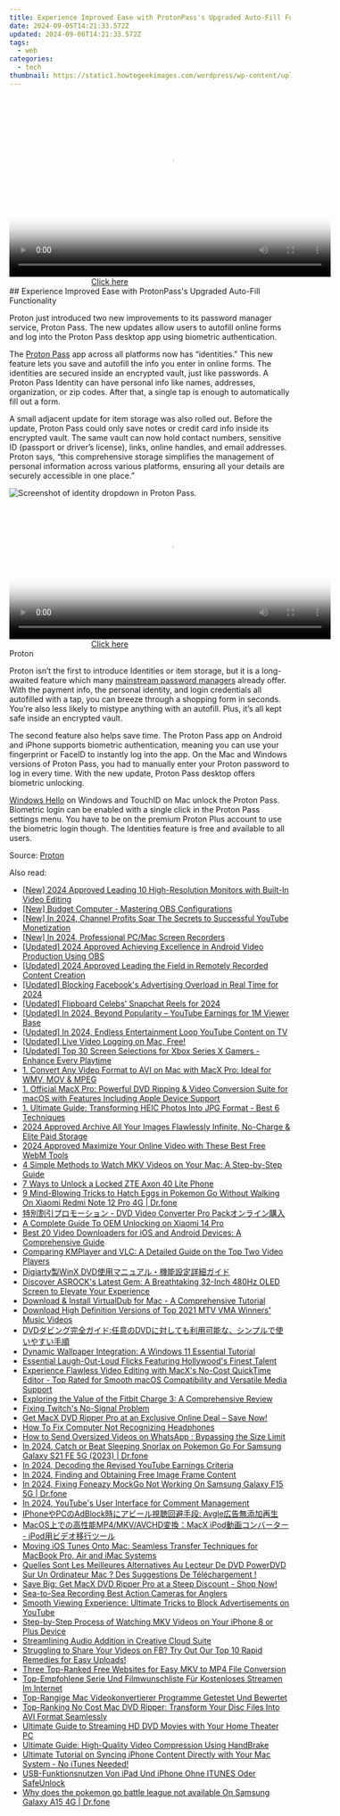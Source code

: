 ```yaml
---
title: Experience Improved Ease with ProtonPass's Upgraded Auto-Fill Functionality
date: 2024-09-05T14:21:33.572Z
updated: 2024-09-06T14:21:33.572Z
tags:
  - web
categories:
  - tech
thumbnail: https://static1.howtogeekimages.com/wordpress/wp-content/uploads/2023/08/49.png
---
```


<!-- affiliate ads begin -->
<span id="1160850">
					<video width="576" height="324" style="cursor:pointer"
           poster="//a.impactradius-go.com/display-clicktoplayimage/1160850.png"
           onclick="if(!this.playClicked){this.play();this.setAttribute('controls',true);this.playClicked=true;}">
	   <source src="//a.impactradius-go.com/display-ad/14559-1160850">
	   <img src="//a.impactradius-go.com/display-clicktoplayimage/1160850.png" style="border: none; height: 100%; width: 100%; object-fit: contain">
	</video>
	<div style="width:360px;text-align:center"><a href="javascript:window.open(decodeURIComponent('https%3A%2F%2Fpropmoneyinc.pxf.io%2Fc%2F5597632%2F1160850%2F14559'), '_blank');void(0);">Click here</a></div>
</span>
<img height="0" width="0" src="https://imp.pxf.io/i/5597632/1160850/14559" style="position:absolute;visibility:hidden;" border="0" />
<!-- affiliate ads end -->
## Experience Improved Ease with ProtonPass's Upgraded Auto-Fill Functionality

Proton just introduced two new improvements to its password manager service, Proton Pass. The new updates allow users to autofill online forms and log into the Proton Pass desktop app using biometric authentication.

 The [Proton Pass](https://win11.techidaily.com/bring-back-the-dormant-wastebin-icon-in-windows/) app across all platforms now has “identities.” This new feature lets you save and autofill the info you enter in online forms. The identities are secured inside an encrypted vault, just like passwords. A Proton Pass Identity can have personal info like names, addresses, organization, or zip codes. After that, a single tap is enough to automatically fill out a form.

 A small adjacent update for item storage was also rolled out. Before the update, Proton Pass could only save notes or credit card info inside its encrypted vault. The same vault can now hold contact numbers, sensitive ID (passport or driver’s license), links, online handles, and email addresses. Proton says, “this comprehensive storage simplifies the management of personal information across various platforms, ensuring all your details are securely accessible in one place.”

![Screenshot of identity dropdown in Proton Pass.](https://static1.howtogeekimages.com/wordpress/wp-content/uploads/2024/08/identities-and-biometric-4.png) 

<!-- affiliate ads begin -->
<span id="1983474">
					<video width="576" height="240" style="cursor:pointer"
           poster="//a.impactradius-go.com/display-clicktoplayimage/1983474.png"
           onclick="if(!this.playClicked){this.play();this.setAttribute('controls',true);this.playClicked=true;}">
	   <source src="//a.impactradius-go.com/display-ad/22993-1983474">
	   <img src="//a.impactradius-go.com/display-clicktoplayimage/1983474.png" style="border: none; height: 100%; width: 100%; object-fit: contain">
	</video>
	<div style="width:360px;text-align:center"><a href="javascript:window.open(decodeURIComponent('https%3A%2F%2Fhomestyler.sjv.io%2Fc%2F5597632%2F1983474%2F22993'), '_blank');void(0);">Click here</a></div>
</span>
<img height="0" width="0" src="https://imp.pxf.io/i/5597632/1983474/22993" style="position:absolute;visibility:hidden;" border="0" />
<!-- affiliate ads end -->
Proton

 Proton isn’t the first to introduce Identities or item storage, but it is a long-awaited feature which many [mainstream password managers](https://facebook-video-content.techidaily.com/updated-how-to-create-facebook-video-ads-with-free-video-creation-kit-for-2024/) already offer. With the payment info, the personal identity, and login credentials all autofilled with a tap, you can breeze through a shopping form in seconds. You’re also less likely to mistype anything with an autofill. Plus, it’s all kept safe inside an encrypted vault.

 The second feature also helps save time. The Proton Pass app on Android and iPhone supports biometric authentication, meaning you can use your fingerprint or FaceID to instantly log into the app. On the Mac and Windows versions of Proton Pass, you had to manually enter your Proton password to log in every time. With the new update, Proton Pass desktop offers biometric unlocking.

[Windows Hello](https://extra-tips.techidaily.com/updated-capturing-brilliance-essential-angles-in-iphone-photography/) on Windows and TouchID on Mac unlock the Proton Pass. Biometric login can be enabled with a single click in the Proton Pass settings menu. You have to be on the premium Proton Plus account to use the biometric login though. The Identities feature is free and available to all users.

 Source: [Proton](https://www.anrdoezrs.net/links/3607085/type/dlg/sid/UUhtgUeUpU2004685/https://proton.me/blog/proton-pass-identities-biometric-authentication)

<ins class="adsbygoogle"
     style="display:block"
     data-ad-format="autorelaxed"
     data-ad-client="ca-pub-7571918770474297"
     data-ad-slot="1223367746"></ins>



<ins class="adsbygoogle"
     style="display:block"
     data-ad-client="ca-pub-7571918770474297"
     data-ad-slot="8358498916"
     data-ad-format="auto"
     data-full-width-responsive="true"></ins>

<span class="atpl-alsoreadstyle">Also read:</span>
<div><ul>
<li><a href="https://on-screen-recording.techidaily.com/new-2024-approved-leading-10-high-resolution-monitors-with-built-in-video-editing/"><u>[New] 2024 Approved  Leading 10 High-Resolution Monitors with Built-In Video Editing</u></a></li>
<li><a href="https://screen-capture.techidaily.com/new-budget-computer-mastering-obs-configurations/"><u>[New] Budget Computer - Mastering OBS Configurations</u></a></li>
<li><a href="https://facebook-record-videos.techidaily.com/new-in-2024-channel-profits-soar-the-secrets-to-successful-youtube-monetization/"><u>[New] In 2024, Channel Profits Soar  The Secrets to Successful YouTube Monetization</u></a></li>
<li><a href="https://video-screen-grab.techidaily.com/new-in-2024-professional-pcmac-screen-recorders/"><u>[New] In 2024, Professional PC/Mac Screen Recorders</u></a></li>
<li><a href="https://on-screen-recording.techidaily.com/updated-2024-approved-achieving-excellence-in-android-video-production-using-obs/"><u>[Updated] 2024 Approved  Achieving Excellence in Android Video Production Using OBS</u></a></li>
<li><a href="https://screen-sharing-recording.techidaily.com/updated-2024-approved-leading-the-field-in-remotely-recorded-content-creation/"><u>[Updated] 2024 Approved  Leading the Field in Remotely Recorded Content Creation</u></a></li>
<li><a href="https://facebook-videos.techidaily.com/updated-blocking-facebooks-advertising-overload-in-real-time-for-2024/"><u>[Updated] Blocking Facebook's Advertising Overload in Real Time for 2024</u></a></li>
<li><a href="https://snapchat-videos.techidaily.com/updated-flipboard-celebs-snapchat-reels-for-2024/"><u>[Updated] Flipboard Celebs' Snapchat Reels for 2024</u></a></li>
<li><a href="https://facebook-video-share.techidaily.com/updated-in-2024-beyond-popularity-youtube-earnings-for-1m-viewer-base/"><u>[Updated] In 2024, Beyond Popularity – YouTube Earnings for 1M Viewer Base</u></a></li>
<li><a href="https://facebook-record-videos.techidaily.com/updated-in-2024-endless-entertainment-loop-youtube-content-on-tv/"><u>[Updated] In 2024, Endless Entertainment  Loop YouTube Content on TV</u></a></li>
<li><a href="https://screen-capture.techidaily.com/1715860775147-updated-live-video-logging-on-mac-free/"><u>[Updated] Live Video Logging on Mac, Free!</u></a></li>
<li><a href="https://some-skills.techidaily.com/updated-top-30-screen-selections-for-xbox-series-x-gamers-enhance-every-playtime/"><u>[Updated] Top 30 Screen Selections for Xbox Series X Gamers - Enhance Every Playtime</u></a></li>
<li><a href="https://some-guidance.techidaily.com/1-convert-any-video-format-to-avi-on-mac-with-macx-pro-ideal-for-wmv-mov-and-mpeg/"><u>1. Convert Any Video Format to AVI on Mac with MacX Pro: Ideal for WMV, MOV & MPEG</u></a></li>
<li><a href="https://some-guidance.techidaily.com/1-official-macx-pro-powerful-dvd-ripping-and-video-conversion-suite-for-macos-with-features-including-apple-device-support/"><u>1. Official MacX Pro: Powerful DVD Ripping & Video Conversion Suite for macOS with Features Including Apple Device Support</u></a></li>
<li><a href="https://some-guidance.techidaily.com/1-ultimate-guide-transforming-heic-photos-into-jpg-format-best-6-techniques/"><u>1. Ultimate Guide: Transforming HEIC Photos Into JPG Format - Best 6 Techniques</u></a></li>
<li><a href="https://extra-information.techidaily.com/2024-approved-archive-all-your-images-flawlessly-infinite-no-charge-and-elite-paid-storage/"><u>2024 Approved  Archive All Your Images Flawlessly  Infinite, No-Charge & Elite Paid Storage</u></a></li>
<li><a href="https://fox-cloud.techidaily.com/2024-approved-maximize-your-online-video-with-these-best-free-webm-tools/"><u>2024 Approved  Maximize Your Online Video with These Best Free WebM Tools</u></a></li>
<li><a href="https://some-guidance.techidaily.com/4-simple-methods-to-watch-mkv-videos-on-your-mac-a-step-by-step-guide/"><u>4 Simple Methods to Watch MKV Videos on Your Mac: A Step-by-Step Guide</u></a></li>
<li><a href="https://unlock-android.techidaily.com/7-ways-to-unlock-a-locked-zte-axon-40-lite-phone-by-drfone-android/"><u>7 Ways to Unlock a Locked ZTE Axon 40 Lite Phone</u></a></li>
<li><a href="https://change-location.techidaily.com/9-mind-blowing-tricks-to-hatch-eggs-in-pokemon-go-without-walking-on-xiaomi-redmi-note-12-pro-4g-drfone-by-drfone-virtual-android/"><u>9 Mind-Blowing Tricks to Hatch Eggs in Pokemon Go Without Walking On Xiaomi Redmi Note 12 Pro 4G | Dr.fone</u></a></li>
<li><a href="https://some-guidance.techidaily.com/dvd-video-converter-pro-pack/"><u>特別割引プロモーション - DVD Video Converter Pro Packオンライン購入</u></a></li>
<li><a href="https://unlock-android.techidaily.com/a-complete-guide-to-oem-unlocking-on-xiaomi-14-pro-by-drfone-android/"><u>A Complete Guide To OEM Unlocking on Xiaomi 14 Pro</u></a></li>
<li><a href="https://some-guidance.techidaily.com/best-20-video-downloaders-for-ios-and-android-devices-a-comprehensive-guide/"><u>Best 20 Video Downloaders for iOS and Android Devices: A Comprehensive Guide</u></a></li>
<li><a href="https://some-guidance.techidaily.com/comparing-kmplayer-and-vlc-a-detailed-guide-on-the-top-two-video-players/"><u>Comparing KMPlayer and VLC: A Detailed Guide on the Top Two Video Players</u></a></li>
<li><a href="https://some-guidance.techidaily.com/digiartywinx-dvd/"><u>Digiarty製WinX DVD使用マニュアル・機能設定詳細ガイド</u></a></li>
<li><a href="https://hardware-tips.techidaily.com/discover-asrocks-latest-gem-a-breathtaking-32-inch-480hz-oled-screen-to-elevate-your-experience/"><u>Discover ASROCK's Latest Gem: A Breathtaking 32-Inch 480Hz OLED Screen to Elevate Your Experience</u></a></li>
<li><a href="https://some-guidance.techidaily.com/download-and-install-virtualdub-for-mac-a-comprehensive-tutorial/"><u>Download & Install VirtualDub for Mac - A Comprehensive Tutorial</u></a></li>
<li><a href="https://some-guidance.techidaily.com/download-high-definition-versions-of-top-2021-mtv-vma-winners-music-videos/"><u>Download High Definition Versions of Top 2021 MTV VMA Winners' Music Videos</u></a></li>
<li><a href="https://some-guidance.techidaily.com/1724766592677-dvddvd/"><u>DVDダビング完全ガイド:任意のDVDに対しても利用可能な、シンプルで使いやすい手順</u></a></li>
<li><a href="https://win11-tips.techidaily.com/dynamic-wallpaper-integration-a-windows-11-essential-tutorial/"><u>Dynamic Wallpaper Integration: A Windows 11 Essential Tutorial</u></a></li>
<li><a href="https://some-guidance.techidaily.com/essential-laugh-out-loud-flicks-featuring-hollywoods-finest-talent/"><u>Essential Laugh-Out-Loud Flicks Featuring Hollywood's Finest Talent</u></a></li>
<li><a href="https://some-guidance.techidaily.com/experience-flawless-video-editing-with-macxs-no-cost-quicktime-editor-top-rated-for-smooth-macos-compatibility-and-versatile-media-support/"><u>Experience Flawless Video Editing with MacX's No-Cost QuickTime Editor - Top Rated for Smooth macOS Compatibility and Versatile Media Support</u></a></li>
<li><a href="https://buynow-reviews.techidaily.com/exploring-the-value-of-the-fitbit-charge-3-a-comprehensive-review/"><u>Exploring the Value of the Fitbit Charge 3: A Comprehensive Review</u></a></li>
<li><a href="https://graphic-issues.techidaily.com/fixing-twitchs-no-signal-problem/"><u>Fixing Twitch's No-Signal Problem</u></a></li>
<li><a href="https://some-guidance.techidaily.com/get-macx-dvd-ripper-pro-at-an-exclusive-online-deal-save-now/"><u>Get MacX DVD Ripper Pro at an Exclusive Online Deal – Save Now!</u></a></li>
<li><a href="https://common-error.techidaily.com/how-to-fix-computer-not-recognizing-headphones/"><u>How To Fix Computer Not Recognizing Headphones</u></a></li>
<li><a href="https://some-guidance.techidaily.com/how-to-send-oversized-videos-on-whatsapp-bypassing-the-size-limit/"><u>How to Send Oversized Videos on WhatsApp : Bypassing the Size Limit</u></a></li>
<li><a href="https://change-location.techidaily.com/in-2024-catch-or-beat-sleeping-snorlax-on-pokemon-go-for-samsung-galaxy-s21-fe-5g-2023-drfone-by-drfone-virtual-android/"><u>In 2024, Catch or Beat Sleeping Snorlax on Pokemon Go For Samsung Galaxy S21 FE 5G (2023) | Dr.fone</u></a></li>
<li><a href="https://youtube-tips.techidaily.com/24-decoding-the-revised-youtube-earnings-criteria/"><u>In 2024, Decoding the Revised YouTube Earnings Criteria</u></a></li>
<li><a href="https://some-techniques.techidaily.com/in-2024-finding-and-obtaining-free-image-frame-content/"><u>In 2024, Finding and Obtaining Free Image Frame Content</u></a></li>
<li><a href="https://review-topics.techidaily.com/in-2024-fixing-foneazy-mockgo-not-working-on-samsung-galaxy-f15-5g-drfone-by-drfone-virtual-android/"><u>In 2024, Fixing Foneazy MockGo Not Working On Samsung Galaxy F15 5G | Dr.fone</u></a></li>
<li><a href="https://facebook-record-videos.techidaily.com/in-2024-youtubes-user-interface-for-comment-management/"><u>In 2024, YouTube's User Interface for Comment Management</u></a></li>
<li><a href="https://some-guidance.techidaily.com/iphonepcadblock-avgle/"><u>IPhoneやPCのAdBlock時にアビール視聴回避手段: Avgle広告無添加再生</u></a></li>
<li><a href="https://some-guidance.techidaily.com/macosmp4mkvavchdmacx-ipod-ipod/"><u>MacOS上での高性能MP4/MKV/AVCHD変換：MacX iPod動画コンバーター - iPod用ビデオ移行ツール</u></a></li>
<li><a href="https://some-guidance.techidaily.com/moving-ios-tunes-onto-mac-seamless-transfer-techniques-for-macbook-pro-air-and-imac-systems/"><u>Moving iOS Tunes Onto Mac: Seamless Transfer Techniques for MacBook Pro, Air and iMac Systems</u></a></li>
<li><a href="https://some-guidance.techidaily.com/quelles-sont-les-meilleures-alternatives-au-lecteur-de-dvd-powerdvd-sur-un-ordinateur-mac-des-suggestions-de-telechargement/"><u>Quelles Sont Les Meilleures Alternatives Au Lecteur De DVD PowerDVD Sur Un Ordinateur Mac ? Des Suggestions De Téléchargement !</u></a></li>
<li><a href="https://some-guidance.techidaily.com/save-big-get-macx-dvd-ripper-pro-at-a-steep-discount-shop-now/"><u>Save Big: Get MacX DVD Ripper Pro at a Steep Discount - Shop Now!</u></a></li>
<li><a href="https://extra-information.techidaily.com/sea-to-sea-recording-best-action-cameras-for-anglers/"><u>Sea-to-Sea Recording  Best Action Cameras for Anglers</u></a></li>
<li><a href="https://some-guidance.techidaily.com/smooth-viewing-experience-ultimate-tricks-to-block-advertisements-on-youtube/"><u>Smooth Viewing Experience: Ultimate Tricks to Block Advertisements on YouTube</u></a></li>
<li><a href="https://some-guidance.techidaily.com/step-by-step-process-of-watching-mkv-videos-on-your-iphone-8-or-plus-device/"><u>Step-by-Step Process of Watching MKV Videos on Your iPhone 8 or Plus Device</u></a></li>
<li><a href="https://fox-helps.techidaily.com/streamlining-audio-addition-in-creative-cloud-suite/"><u>Streamlining Audio Addition in Creative Cloud Suite</u></a></li>
<li><a href="https://some-guidance.techidaily.com/struggling-to-share-your-videos-on-fb-try-out-our-top-10-rapid-remedies-for-easy-uploads/"><u>Struggling to Share Your Videos on FB? Try Out Our Top 10 Rapid Remedies for Easy Uploads!</u></a></li>
<li><a href="https://some-guidance.techidaily.com/three-top-ranked-free-websites-for-easy-mkv-to-mp4-file-conversion/"><u>Three Top-Ranked Free Websites for Easy MKV to MP4 File Conversion</u></a></li>
<li><a href="https://some-guidance.techidaily.com/top-empfohlene-serie-und-filmwunschliste-fur-kostenloses-streamen-im-internet/"><u>Top-Empfohlene Serie Und Filmwunschliste Für Kostenloses Streamen Im Internet</u></a></li>
<li><a href="https://some-guidance.techidaily.com/top-rangige-mac-videokonvertierer-programme-getestet-und-bewertet/"><u>Top-Rangige Mac Videokonvertierer Programme Getestet Und Bewertet</u></a></li>
<li><a href="https://some-guidance.techidaily.com/top-ranking-no-cost-mac-dvd-ripper-transform-your-disc-files-into-avi-format-seamlessly/"><u>Top-Ranking No Cost Mac DVD Ripper: Transform Your Disc Files Into AVI Format Seamlessly</u></a></li>
<li><a href="https://some-guidance.techidaily.com/ultimate-guide-to-streaming-hd-dvd-movies-with-your-home-theater-pc/"><u>Ultimate Guide to Streaming HD DVD Movies with Your Home Theater PC</u></a></li>
<li><a href="https://some-guidance.techidaily.com/ultimate-guide-high-quality-video-compression-using-handbrake/"><u>Ultimate Guide: High-Quality Video Compression Using HandBrake</u></a></li>
<li><a href="https://some-guidance.techidaily.com/ultimate-tutorial-on-syncing-iphone-content-directly-with-your-mac-system-no-itunes-needed/"><u>Ultimate Tutorial on Syncing iPhone Content Directly with Your Mac System - No iTunes Needed!</u></a></li>
<li><a href="https://some-guidance.techidaily.com/usb-funktionsnutzen-von-ipad-und-iphone-ohne-itunes-oder-safeunlock/"><u>USB-Funktionsnutzen Von iPad Und iPhone Ohne ITUNES Oder SafeUnlock</u></a></li>
<li><a href="https://change-location.techidaily.com/why-does-the-pokemon-go-battle-league-not-available-on-samsung-galaxy-a15-4g-drfone-by-drfone-virtual-android/"><u>Why does the pokemon go battle league not available On Samsung Galaxy A15 4G | Dr.fone</u></a></li>
</ul></div>
